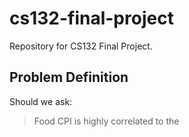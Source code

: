 # cs132-final-project
Repository for CS132 Final Project.

## Problem Definition

Should we ask:

> Food CPI is highly correlated to the 